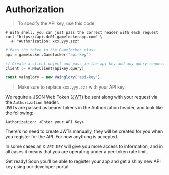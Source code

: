 # Authorization

> To specify the API key, use this code:

```shell
# With shell, you can just pass the correct header with each request
curl "https://api.dc01.gamelockerapp.com" \
  -H "Authorization: xxx.yyy.zzz"
```
```python
# Pass the token to the Gamelocker class
api = gamelocker.Gamelocker("api-key")
```

```go
// Create a client object and pass in the api key and any query requests
client := v.NewClient(apikey,query)
```

```javascript
const vainglory = new Vainglory('api-key');
```

> Make sure to replace `xxx.yyy.zzz` with your API key.

We require a JSON Web Token ([JWT](https://jwt.io/)) be sent along with your request via the `Authorization` header.  
JWTs are passed as bearer tokens in the Authorization header, and look like the following:

`Authorization: <Enter your API Key>`


There's no need to create JWTs manually, they will be created for you when you register for the API.
For now anything is accepted.

In some cases an `X-API-KEY` will give you more access to information, and in all
 cases it means that you are operating under a per-token rate limit.

<aside class="notice">
Get ready!  Soon you'll be able to register your app and get a shiny new API key using our developer portal.
</aside>
